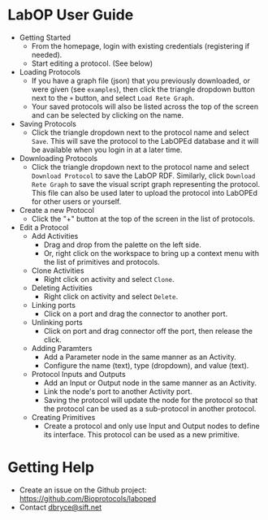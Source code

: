 # LabOP User Guide

- Getting Started
    - From the homepage, login with existing credentials (registering if needed).
    - Start editing a protocol.  (See below)
- Loading Protocols
    - If you have a graph file (json) that you previously downloaded, or were given (see `examples`), then click the triangle dropdown button next to the `+` button, and select `Load Rete Graph`.
    - Your saved protocols will also be listed across the top of the screen and can be selected by clicking on the name.
- Saving Protocols
    - Click the triangle dropdown next to the protocol name and select `Save`.  This will save the protocol to the LabOPEd database and it will be available when you login in at a later time.
- Downloading Protocols
    - Click the triangle dropdown next to the protocol name and select `Download Protocol` to save the LabOP RDF.  Similarly, click `Download Rete Graph` to save the visual script graph representing the protocol. This file can also be used later to upload the protocol into LabOPEd for other users or yourself.
- Create a new Protocol
    - Click the "+" button at the top of the screen in the list of protocols.
- Edit a Protocol
    - Add Activities
        - Drag and drop from the palette on the left side.
        - Or, right click on the workspace to bring up a context menu with the list of primitives and protocols.
    - Clone Activities
        - Right click on activity and select `Clone`.
    - Deleting Activities
        - Right click on activity and select `Delete`.
    - Linking ports
        - Click on a port and drag the connector to another port.
    - Unlinking ports
        - Click on port and drag connector off the port, then release the click.
    - Adding Paramters
        - Add a Parameter node in the same manner as an Activity.
        - Configure the name (text), type (dropdown), and value (text).
    - Protocol Inputs and Outputs
        - Add an Input or Output node in the same manner as an Activity.
        - Link the node's port to another Activity port.
        - Saving the protocol will update the node for the protocol so that the protocol can be used as a sub-protocol in another protocol.
    - Creating Primitives
        - Create a protocol and only use Input and Output nodes to define its interface.  This protocol can be used as a new primitive.

# Getting Help
- Create an issue on the Github project: https://github.com/Bioprotocols/laboped
- Contact dbryce@sift.net
